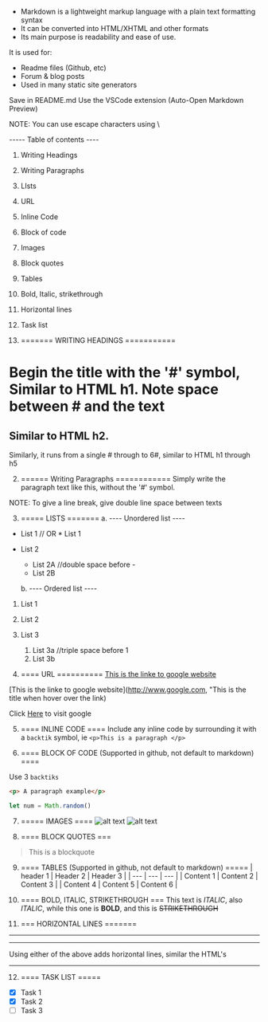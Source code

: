 - Markdown is a lightweight markup language with a plain text formatting syntax
- It can be converted into HTML/XHTML and other formats
- Its main purpose is readability and ease of use.

It is used for:
 - Readme files (Github, etc)
 - Forum & blog posts
 - Used in many static site generators

Save in README.md
Use the VSCode extension (Auto-Open Markdown Preview)


NOTE: You can use escape characters using \

   ----- Table of contents ----
1. Writing Headings
2. Writing Paragraphs
3. LIsts
4. URL
5. Inline Code
6. Block of code
7. Images
8. Block quotes
9. Tables
10. Bold, Italic, strikethrough
11. Horizontal lines
12. Task list

1. ======= WRITING HEADINGS ===========
# Begin the title with the '#' symbol, Similar to HTML h1. Note space between # and the text
## Similar to HTML h2.
Similarly, it runs from a single # through to 6#, similar to HTML h1 through h5

2. ====== Writing Paragraphs ============
Simply write the paragraph text like this, without the '#' symbol.

NOTE: To give a line break, give double line space between texts


3. ===== LISTS ======= 
   a. ---- Unordered list ----
 - List 1  // OR   * List 1
 - List 2
   - List 2A   //double space before -
   - List 2B

   b. ---- Ordered list ----

 1. List 1
 1. List 2
 1. List 3
    1. List 3a  //triple space before 1
    1. List 3b


4. ==== URL ==========
[This is the linke to google website](http://www.google.com)

[This is the linke to google website](http://www.google.com, "This is the title when hover over the link)

Click  [Here](http://www.google.com, "Google") to visit google


5. ==== INLINE CODE ====
Include any inline code by surrounding it with a `backtik` symbol, ie `<p>This is a paragraph </p>`

6. ==== BLOCK OF CODE (Supported in github, not default to markdown) ====

Use 3 ```backtiks```

```html
<p> A paragraph example</p>

```

```javascript
let num = Math.random()

```

7. ===== IMAGES ====
 ![alt text](https://picsum.photos/200/200)
 ![alt text](https://markdown-here.com/img/icon256.png)


8. ==== BLOCK QUOTES ===
 > This is a blockquote


9. ==== TABLES (Supported in github, not default to markdown) =====
 | header 1 | Header 2 | Header 3 |
 | --- | --- | --- |
 | Content 1 | Content 2 | Content 3 |
 | Content 4 | Content 5 | Content 6 |


10. ==== BOLD, ITALIC, STRIKETHROUGH ===
    This text is *ITALIC*, also _ITALIC_, while this one is **BOLD**, and this is ~~STRIKETHROUGH~~


11. === HORIZONTAL LINES =======
---
___

Using either of the above adds horizontal lines, similar the HTML's <hr> 


12. ==== TASK LIST =====

* [x] Task 1
* [x] Task 2
* [ ] Task 3